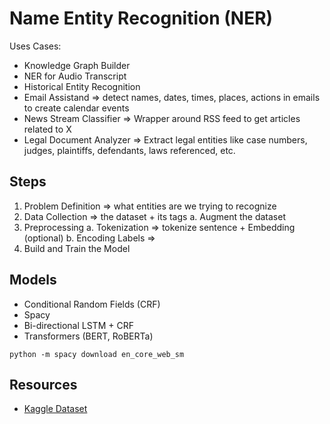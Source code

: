 # Name Entity Recognition (NER)

Uses Cases:
- Knowledge Graph Builder
- NER for Audio Transcript
- Historical Entity Recognition
- Email Assistand => detect names, dates, times, places, actions in emails to create calendar events
- News Stream Classifier => Wrapper around RSS feed to get articles related to X
- Legal Document Analyzer => Extract legal entities like case numbers, judges, plaintiffs, defendants, laws referenced, etc.


## Steps

1. Problem Definition => what entities are we trying to recognize
2. Data Collection => the dataset + its tags
    a. Augment the dataset
3. Preprocessing
    a. Tokenization => tokenize sentence + Embedding (optional)
    b. Encoding Labels =>
4. Build and Train the Model

## Models

- Conditional Random Fields (CRF)
- Spacy
- Bi-directional LSTM + CRF
- Transformers (BERT, RoBERTa)

```
python -m spacy download en_core_web_sm
```

## Resources

- [Kaggle Dataset](https://www.kaggle.com/datasets/naseralqaydeh/named-entity-recognition-ner-corpus?utm_source=chatgpt.com)
